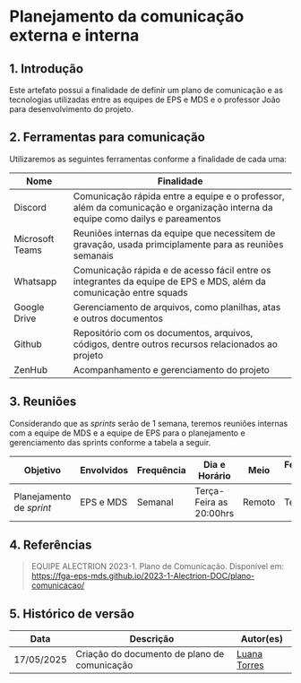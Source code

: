 # Planejamento da comunicação externa e interna

## 1. Introdução
Este artefato possui a finalidade de definir um plano de comunicação e as tecnologias utilizadas entre as equipes de EPS e MDS e o professor João para desenvolvimento do projeto.

## 2. Ferramentas para comunicação

Utilizaremos as seguintes ferramentas conforme a finalidade de cada uma:

|**Nome**|**Finalidade**|
-------------|---------|
|Discord|Comunicação rápida entre a equipe e o professor, além da comunicação e organização interna da equipe como dailys e pareamentos|
|Microsoft Teams|Reuniões internas da equipe que necessitem de gravação, usada primciplamente para as reuniões semanais|
|Whatsapp|Comunicação rápida e de acesso fácil entre os integrantes da equipe de EPS e MDS, além da comunicação entre squads|
|Google Drive|Gerenciamento de arquivos, como planilhas, atas e outros documentos|
|Github|Repositório com os documentos, arquivos, códigos, dentre outros recursos relacionados ao projeto|
|ZenHub| Acompanhamento e gerenciamento do projeto|

## 3. Reuniões 

Considerando que as _sprints_ serão de 1 semana, teremos reuniões internas com a equipe de MDS e a equipe de EPS para o planejamento e gerenciamento das sprints conforme a tabela a seguir.


|**Objetivo**|**Envolvidos**|**Frequência**|**Dia e Horário**|**Meio**|**Ferramenta**(ou local)|
|------------|--------------|--------------|-----------|--------|--------|
|Planejamento de *sprint*| EPS e MDS| Semanal | Terça-Feira as 20:00hrs|Remoto|Teams|


## 4. Referências


>  EQUIPE ALECTRION 2023-1. Plano de Comunicação. Disponível em: https://fga-eps-mds.github.io/2023-1-Alectrion-DOC/plano-comunicacao/

## 5. Histórico de versão

|**Data**|**Descrição**|**Autor(es)**|
|--------|-------------|--------------|
| 17/05/2025 | Criação do documento de plano de comunicação | [Luana Torres](https://github.com/luanatorress)|